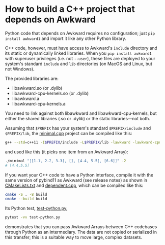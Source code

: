 # How to build a C++ project that depends on Awkward

Python code that depends on Awkward requires no configuration; just `pip install awkward1` and import it like any other Python library.

C++ code, however, must have access to Awkward's `include` directory and its static or dynamically linked libraries. When you `pip install awkward1` with superuser privileges (i.e. not `--user`), these files are deployed to your system's standard `include` and `lib` directories (on MacOS and Linux, but not Windows).

The provided libraries are:

   * libawkward.so (or .dylib)
   * libawkward-cpu-kernels.so (or .dylib)
   * libawkward.a
   * libawkward-cpu-kernels.a

You need to link against both libawkward and libawkward-cpu-kernels, but either the shared libraries (.so or .dylib) or the static libraries—not both.

Assuming that `$PREFIX` has your system's standard `$PREFIX/include` and `$PREFIX/lib`, the [minimal.cpp](./minimal.cpp) project can be compiled like this:

```bash
g++ --std=c++11 -I$PREFIX/include -L$PREFIX/lib -lawkward -lawkward-cpu-kernels minimal.cpp -o minimal
```

and used like this (it picks one item from an Awkward Array):

```bash
./minimal "[[1.1, 2.2, 3.3], [], [4.4, 5.5], [6.6]]" -2
# [4.4,5.5]
```

If you want your C++ code to have a Python interface, compile it with the same version of pybind11 as Awkward (see release notes) as shown in [CMakeLists.txt](CMakeLists.txt) and [dependent.cpp](dependent.cpp), which can be compiled like this:

```bash
cmake -S . -B build
cmake --build build
```

Its Python test, [test-python.py](test-python.py),

```bash
pytest -vv test-python.py
```

demonstrates that you can pass Awkward Arrays between C++ codebases through Python as an intermediary. The data are not copied or serialized in this transfer; this is a suitable way to move large, complex datasets.
